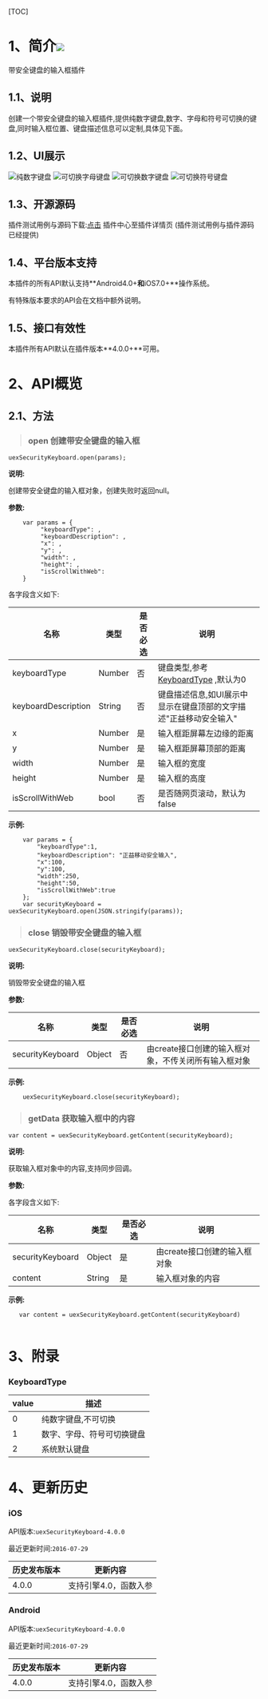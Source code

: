 [TOC]
# 1、简介[![](http://appcan-download.oss-cn-beijing.aliyuncs.com/%E5%85%AC%E6%B5%8B%2Fgf.png)]() 

带安全键盘的输入框插件

## 1.1、说明

创建一个带安全键盘的输入框插件,提供纯数字键盘,数字、字母和符号可切换的键盘,同时输入框位置、键盘描述信息可以定制,具体见下面。

## 1.2、UI展示

![纯数字键盘](https://raw.githubusercontent.com/AppCanOpenSource/appcan-docs-v2/master/%E7%95%8C%E9%9D%A2%E5%B8%83%E5%B1%80/uexSecurityKeyboard/ScreenShoot/1.png) ![可切换字母键盘](https://raw.githubusercontent.com/AppCanOpenSource/appcan-docs-v2/master/%E7%95%8C%E9%9D%A2%E5%B8%83%E5%B1%80/uexSecurityKeyboard/ScreenShoot/2.png)
![可切换数字键盘](https://raw.githubusercontent.com/AppCanOpenSource/appcan-docs-v2/master/%E7%95%8C%E9%9D%A2%E5%B8%83%E5%B1%80/uexSecurityKeyboard/ScreenShoot/3.png) ![可切换符号键盘](https://raw.githubusercontent.com/AppCanOpenSource/appcan-docs-v2/master/%E7%95%8C%E9%9D%A2%E5%B8%83%E5%B1%80/uexSecurityKeyboard/ScreenShoot/4.png)

## 1.3、开源源码

插件测试用例与源码下载:[点击]() 插件中心至插件详情页 (插件测试用例与插件源码已经提供)
## 1.4、平台版本支持

本插件的所有API默认支持**Android4.0+**和**iOS7.0+**操作系统。

有特殊版本要求的API会在文档中额外说明。

## 1.5、接口有效性

本插件所有API默认在插件版本**4.0.0+**可用。
# 2、API概览

## 2.1、方法

> ### open 创建带安全键盘的输入框

`uexSecurityKeyboard.open(params);`

**说明:**

创建带安全键盘的输入框对象，创建失败时返回null。

**参数:**

```
    var params = {
         "keyboardType": ,
         "keyboardDescription": ,
         "x": ,
         "y": ,
         "width": ,
         "height": ,
         "isScrollWithWeb":
    }
```

各字段含义如下:

| 名称 | 类型  | 是否必选  |  说明 |
| ----- | ----- | ----- | ----- |
| keyboardType | Number | 否 | 键盘类型,参考[KeyboardType](#KeyboardType) ,默认为0|
| keyboardDescription | String | 否 | 键盘描述信息,如UI展示中显示在键盘顶部的文字描述"正益移动安全输入" |
| x | Number | 是 | 输入框距屏幕左边缘的距离 |
| y | Number | 是 | 输入框距屏幕顶部的距离 |
| width | Number | 是 | 输入框的宽度 |
| height | Number | 是 | 输入框的高度 |
| isScrollWithWeb | bool | 否 | 是否随网页滚动，默认为false |

**示例:**

```
    var params = {
        "keyboardType":1,
        "keyboardDescription": "正益移动安全输入",
        "x":100,
        "y":100,
        "width":250,
        "height":50,
        "isScrollWithWeb":true
    };
    var securityKeyboard = uexSecurityKeyboard.open(JSON.stringify(params));
```

> ### close 销毁带安全键盘的输入框

`uexSecurityKeyboard.close(securityKeyboard);`

**说明:**

销毁带安全键盘的输入框

**参数:**

| 名称 | 类型  | 是否必选  |  说明 |
| ----- | ----- | ----- | ----- |
| securityKeyboard | Object | 否 |由create接口创建的输入框对象，不传关闭所有输入框对象 |


**示例:**

```
    uexSecurityKeyboard.close(securityKeyboard);
```

> ### getData 获取输入框中的内容

`var content = uexSecurityKeyboard.getContent(securityKeyboard);`

**说明:**

获取输入框对象中的内容,支持同步回调。

**参数:**


各字段含义如下:

| 名称 | 类型  | 是否必选  |  说明 |
| ----- | ----- | ----- | ----- |
| securityKeyboard | Object | 是 |由create接口创建的输入框对象 |
| content | String | 是 | 输入框对象的内容 |


**示例:**

```
   var content = uexSecurityKeyboard.getContent(securityKeyboard)
  
```


# 3、附录

### KeyboardType

|value|描述|
|-----|-----|
| 0 | 纯数字键盘,不可切换 |
| 1 | 数字、字母、符号可切换键盘 |
| 2 | 系统默认键盘 |

# 4、更新历史

### iOS

API版本:`uexSecurityKeyboard-4.0.0`

最近更新时间:`2016-07-29`

| 历史发布版本 | 更新内容 |
| ----- | ----- |
| 4.0.0 | 支持引擎4.0，函数入参 |

### Android

API版本:`uexSecurityKeyboard-4.0.0`

最近更新时间:`2016-07-29`

| 历史发布版本 | 更新内容 |
| ----- | ----- |
| 4.0.0 | 支持引擎4.0，函数入参 |
